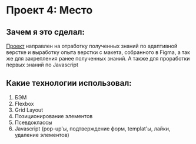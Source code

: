 # Проект 4: Место

## Зачем я это сделал:
[Проект](https://alextcoi.github.io/mesto/) направлен на отработку полученных знаний по адаптивной верстке и выработку опыта верстки с макета, собранного в Figma, а так же для закрепления ранее полученных знаний. 
А также для проработки первых знаний по Javascript

## Какие технологии использовал:
1. БЭМ
2. Flexbox
3. Grid Layout
4. Позиционирование элементов
5. Псевдоклассы
6. Javascript (pop-up'ы, подтверждение форм, templat'ы, лайки, удаление элементов)
